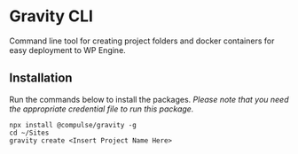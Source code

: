 # Gravity CLI
Command line tool for creating project folders and docker containers for easy deployment to WP Engine.

## Installation
Run the commands below to install the packages. *Please note that you need the appropriate credential file to run this package.*

```
npx install @compulse/gravity -g
cd ~/Sites
gravity create <Insert Project Name Here>
```